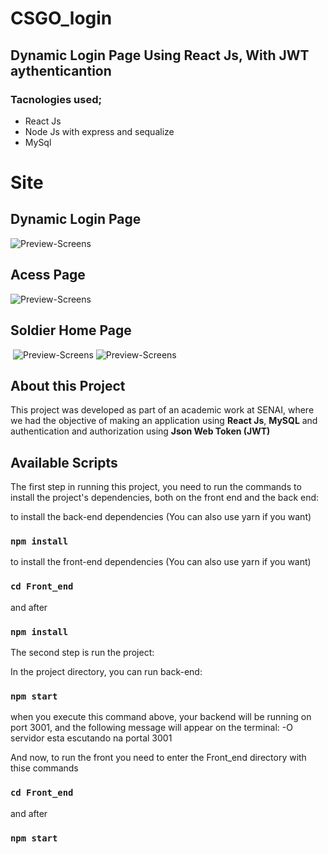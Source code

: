 # CSGO_login

## Dynamic Login Page Using React Js, With JWT aythenticantion

### Tacnologies used;
- React Js
- Node Js with express and sequalize
- MySql

# Site

## Dynamic Login Page

  ![Preview-Screens](https://github.com/denison3965/CSGO_login/blob/main/giphy.gif)

## Acess Page

  ![Preview-Screens](https://github.com/denison3965/CSGO_login/blob/main/img3.png)

## Soldier Home Page

   ![Preview-Screens](https://github.com/denison3965/CSGO_login/blob/main/img2.png)
   ![Preview-Screens](https://github.com/denison3965/CSGO_login/blob/main/img1.png)

## About this Project

  This project was developed as part of an academic work at SENAI, where we had the objective of making an application using **React Js**, **MySQL** and authentication and authorization using **Json Web Token (JWT)**

## Available Scripts



The first step in running this project, you need to run the commands to install the project's dependencies, both on the front end and the back end:


to install the back-end dependencies (You can also use yarn if you want)
### `npm install`

to install the front-end dependencies (You can also use yarn if you want)
### `cd Front_end`
and after
### `npm install`

The second step is run the project:

In the project directory, you can run back-end:

### `npm start`

when you execute this command above, your backend will be running on port 3001, and the following message will appear on the terminal:
-O servidor esta escutando na portal 3001

And now, to run the front you need to enter the Front_end directory with thise commands

### `cd Front_end`
and after
### `npm start`
